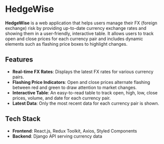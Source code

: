 # HedgeWise

**HedgeWise** is a web application that helps users manage their FX (foreign exchange) risk by providing up-to-date currency exchange rates and showing them in a user-friendly, interactive table. It allows users to track open and close prices for each currency pair and includes dynamic elements such as flashing price boxes to highlight changes.

## Features

- **Real-time FX Rates**: Displays the latest FX rates for various currency pairs.
- **Flashing Price Indicators**: Open and close prices alternate flashing between red and green to draw attention to market changes.
- **Interactive Table**: An easy-to-read table to track open, high, low, close prices, volume, and date for each currency pair.
- **Latest Data**: Only the most recent data for each currency pair is shown.

## Tech Stack

- **Frontend**: React.js, Redux Toolkit, Axios, Styled Components
- **Backend**: Django API serving currency data


